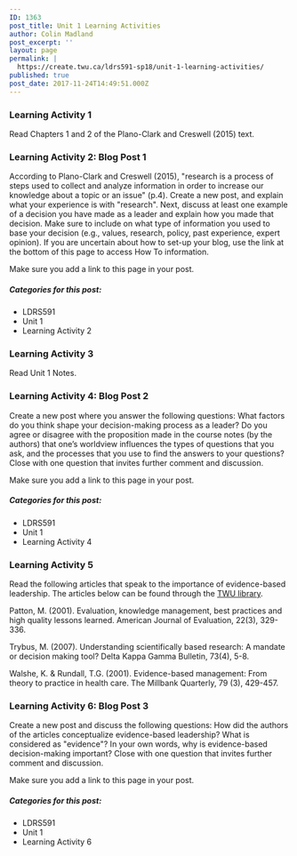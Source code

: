 ```yaml
---
ID: 1363
post_title: Unit 1 Learning Activities
author: Colin Madland
post_excerpt: ''
layout: page
permalink: |
  https://create.twu.ca/ldrs591-sp18/unit-1-learning-activities/
published: true
post_date: 2017-11-24T14:49:51.000Z
---
```


### Learning Activity 1

Read Chapters 1 and 2 of the Plano-Clark and Creswell \(2015\) text.

### Learning Activity 2: Blog Post 1

According to Plano-Clark and Creswell \(2015\), "research is a process of steps used to collect and analyze information in order to increase our knowledge about a topic or an issue" \(p.4\).  Create a new post, and explain what your experience is with "research". Next, discuss at least one example of a decision you have made as a leader and explain how you made that decision. Make sure to include on what type of information you used to base your decision \(e.g., values, research, policy, past experience, expert opinion\). If you are uncertain about how to set-up your blog, use the link at the bottom of this page to access How To information.

Make sure you add a link to this page in your post.

##### Categories for this post:

* LDRS591
* Unit 1
* Learning Activity 2

### Learning Activity 3

Read Unit 1 Notes.

### Learning Activity 4: Blog Post 2

Create a new post where you answer the following questions: What factors do you think shape your decision-making process as a leader? Do you agree or disagree with the proposition made in the course notes \(by the authors\) that one’s worldview influences the types of questions that you ask, and the processes that you use to find the answers to your questions? Close with one question that invites further comment and discussion.

Make sure you add a link to this page in your post.

##### Categories for this post:

* LDRS591
* Unit 1
* Learning Activity 4

### Learning Activity 5

Read the following articles that speak to the importance of evidence-based leadership. The articles below can be found through the [TWU library](https://twu.ca/library).

Patton, M.  \(2001\). Evaluation, knowledge management, best practices and high quality lessons learned. American Journal of Evaluation, 22\(3\), 329-336.

Trybus, M. \(2007\). Understanding scientifically based research: A mandate or decision making tool? Delta Kappa Gamma Bulletin, 73\(4\), 5-8.

Walshe, K. & Rundall, T.G. \(2001\). Evidence-based management: From theory to practice in health care. The Millbank Quarterly, 79 \(3\), 429-457.

### Learning Activity 6: Blog Post 3

Create a new post and discuss the following questions: How did the authors of the articles conceptualize evidence-based leadership? What is considered as "evidence"? In your own words, why is evidence-based decision-making important? Close with one question that invites further comment and discussion. 

Make sure you add a link to this page in your post.

##### Categories for this post:

* LDRS591
* Unit 1
* Learning Activity 6



